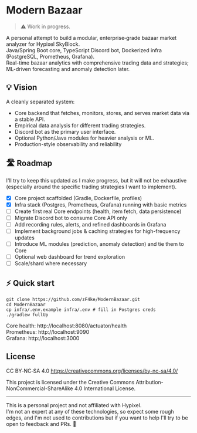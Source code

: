 # Modern Bazaar

> ⚠️ Work in progress.

A personal attempt to build a modular, enterprise‑grade bazaar market analyzer for Hypixel SkyBlock.  
Java/Spring Boot core, TypeScript Discord bot, Dockerized infra (PostgreSQL, Prometheus, Grafana).  
Real-time bazaar analytics with comprehensive trading data and strategies; ML-driven forecasting and anomaly detection later.


## 💡 Vision 
A cleanly separated system:
- Core backend that fetches, monitors, stores, and serves market data via a stable API.
- Empirical data analysis for different trading strategies.
- Discord bot as the primary user interface.
- Optional Python/Java modules for heavier analysis or ML.
- Production-style observability and reliability

## 🛣️ Roadmap
I'll try to keep this updated as I make progress, but it will not be exhaustive (especially around the specific trading strategies I want to implement).

- [x] Core project scaffolded (Gradle, Dockerfile, profiles)
- [x] Infra stack (Postgres, Prometheus, Grafana) running with basic metrics
- [ ] Create first real Core endpoints (health, item fetch, data persistence)
- [ ] Migrate Discord bot to consume Core API only
- [ ] Add recording rules, alerts, and refined dashboards in Grafana
- [ ] Implement background jobs & caching strategies for high-frequency updates
- [ ] Introduce ML modules (prediction, anomaly detection) and tie them to Core
- [ ] Optional web dashboard for trend exploration
- [ ] Scale/shard where necessary

## ⚡ Quick start

```
git clone https://github.com/zF4ke/ModernBazaar.git
cd ModernBazaar
cp infra/.env.example infra/.env # fill in Postgres creds
./gradlew fullUp
```

Core health: http://localhost:8080/actuator/health  
Prometheus:   http://localhost:9090  
Grafana:      http://localhost:3000

## License

CC BY‑NC‑SA 4.0
https://creativecommons.org/licenses/by-nc-sa/4.0/

This project is licensed under the Creative Commons Attribution-NonCommercial-ShareAlike 4.0 International License. 

---

This is a personal project and not affiliated with Hypixel. \
I'm not an expert at any of these technologies, so expect some rough edges, and I'm not used to contributions but if you want to help I'll try to be open to feedback and PRs. 💜
